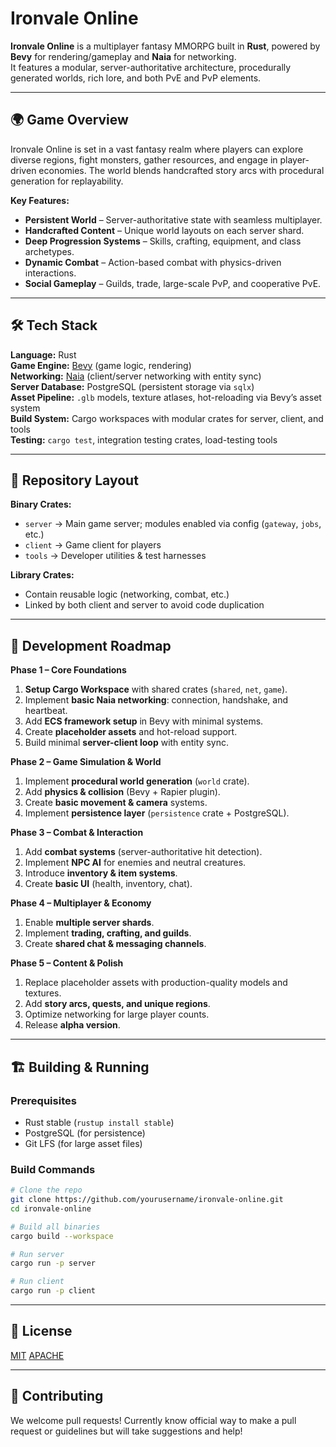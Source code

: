 # Ironvale Online

**Ironvale Online** is a multiplayer fantasy MMORPG built in **Rust**, powered by **Bevy** for rendering/gameplay and **Naia** for networking.  
It features a modular, server-authoritative architecture, procedurally generated worlds, rich lore, and both PvE and PvP elements.

---

## 🌍 Game Overview

Ironvale Online is set in a vast fantasy realm where players can explore diverse regions, fight monsters, gather resources, and engage in player-driven economies. The world blends handcrafted story arcs with procedural generation for replayability.

**Key Features:**
- **Persistent World** – Server-authoritative state with seamless multiplayer.
- **Handcrafted Content** – Unique world layouts on each server shard.
- **Deep Progression Systems** – Skills, crafting, equipment, and class archetypes.
- **Dynamic Combat** – Action-based combat with physics-driven interactions.
- **Social Gameplay** – Guilds, trade, large-scale PvP, and cooperative PvE.

---

## 🛠 Tech Stack

**Language:** Rust  
**Game Engine:** [Bevy](https://bevyengine.org/) (game logic, rendering)  
**Networking:** [Naia](https://github.com/naia-lib/naia) (client/server networking with entity sync)  
**Server Database:** PostgreSQL (persistent storage via `sqlx`)  
**Asset Pipeline:** `.glb` models, texture atlases, hot-reloading via Bevy’s asset system  
**Build System:** Cargo workspaces with modular crates for server, client, and tools  
**Testing:** `cargo test`, integration testing crates, load-testing tools

---

## 📂 Repository Layout

**Binary Crates:**

* `server` → Main game server; modules enabled via config (`gateway`, `jobs`, etc.)
* `client` → Game client for players
* `tools` → Developer utilities & test harnesses

**Library Crates:**

* Contain reusable logic (networking, combat, etc.)
* Linked by both client and server to avoid code duplication

---

## 🚀 Development Roadmap

**Phase 1 – Core Foundations**

1. **Setup Cargo Workspace** with shared crates (`shared`, `net`, `game`).
2. Implement **basic Naia networking**: connection, handshake, and heartbeat.
3. Add **ECS framework setup** in Bevy with minimal systems.
4. Create **placeholder assets** and hot-reload support.
5. Build minimal **server-client loop** with entity sync.

**Phase 2 – Game Simulation & World**

1. Implement **procedural world generation** (`world` crate).
2. Add **physics & collision** (Bevy + Rapier plugin).
3. Create **basic movement & camera** systems.
4. Implement **persistence layer** (`persistence` crate + PostgreSQL).

**Phase 3 – Combat & Interaction**

1. Add **combat systems** (server-authoritative hit detection).
2. Implement **NPC AI** for enemies and neutral creatures.
3. Introduce **inventory & item systems**.
4. Create **basic UI** (health, inventory, chat).

**Phase 4 – Multiplayer & Economy**

1. Enable **multiple server shards**.
2. Implement **trading, crafting, and guilds**.
3. Create **shared chat & messaging channels**.

**Phase 5 – Content & Polish**

1. Replace placeholder assets with production-quality models and textures.
2. Add **story arcs, quests, and unique regions**.
3. Optimize networking for large player counts.
4. Release **alpha version**.

---

## 🏗 Building & Running

### Prerequisites

* Rust stable (`rustup install stable`)
* PostgreSQL (for persistence)
* Git LFS (for large asset files)

### Build Commands

```bash
# Clone the repo
git clone https://github.com/yourusername/ironvale-online.git
cd ironvale-online

# Build all binaries
cargo build --workspace

# Run server
cargo run -p server

# Run client
cargo run -p client
```

---

## 📜 License

[MIT](LICENSE-MIT)
[APACHE](LICENSE-APACHE)

---

## 🤝 Contributing

We welcome pull requests! Currently know official way to make a pull request or guidelines but will take suggestions and help!
